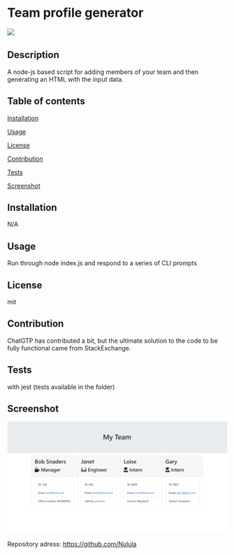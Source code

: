 
  # Team profile generator

  ![](https://img.shields.io/badge/license-mit-green)
  
  ## Description
  A node-js based script for adding members of your team and then generating an HTML with the input data.
  ## Table of contents
  [Installation](#installation)
  
  [Usage](#usage)
  
  [License](#license)
  
  [Contribution](#contribution)
  
  [Tests](#tests)
  
  [Screenshot](#screenshot)
  
  ## Installation
  N/A
  ## Usage
  Run through node index.js and respond to a series of CLI  prompts
  ## License
  mit
  ## Contribution
  ChatGTP has contributed a bit, but the ultimate solution to the code to be fully functional came from StackExchange.
  ## Tests
  with jest (tests available in the folder)
  ## Screenshot
  ![screenshot](assets\screenshot.jpg)

  Repository adress: https://github.com/Nulula
 
